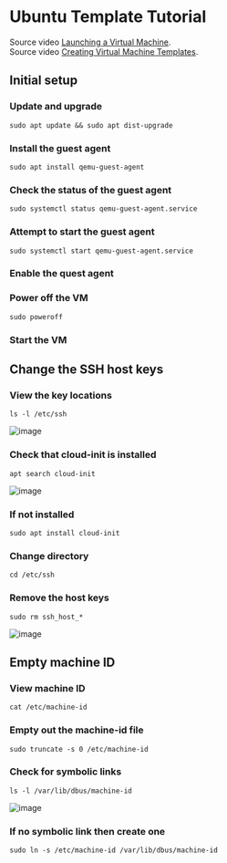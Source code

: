 # Ubuntu Template Tutorial
Source video [Launching a Virtual Machine](https://www.youtube.com/watch?v=xBUnV2rQ7do&list=PLT98CRl2KxKHnlbYhtABg6cF50bYa8Ulo&index=6).   
Source video [Creating Virtual Machine Templates](https://www.youtube.com/watch?v=t3Yv4OOYcLs&list=PLT98CRl2KxKHnlbYhtABg6cF50bYa8Ulo&index=7).  


## Initial setup

### Update and upgrade
```
sudo apt update && sudo apt dist-upgrade
```

### Install the guest agent
```
sudo apt install qemu-guest-agent
```

### Check the status of the guest agent
```
sudo systemctl status qemu-guest-agent.service
```

### Attempt to start the guest agent
```
sudo systemctl start qemu-guest-agent.service
```

### Enable the quest agent


### Power off the VM
```
sudo poweroff
```

### Start the VM


## Change the SSH host keys

### View the key locations
```
ls -l /etc/ssh
```
![image](https://github.com/cdawg3/Virtual-Machine-Handbook/assets/99144314/6784eb24-d79d-40b2-963f-111bf358e50a)

### Check that cloud-init is installed
```
apt search cloud-init
```
![image](https://github.com/cdawg3/Virtual-Machine-Handbook/assets/99144314/7cfe2282-3ba4-44ea-8097-c3d151420043)

### If not installed
```
sudo apt install cloud-init
```

### Change directory
```
cd /etc/ssh
```

### Remove the host keys
```
sudo rm ssh_host_*
```
![image](https://github.com/cdawg3/Virtual-Machine-Handbook/assets/99144314/c4201926-e80f-4aac-ad39-a83ab96a9855)

## Empty machine ID

### View machine ID
```
cat /etc/machine-id
```

### Empty out the machine-id file
```
sudo truncate -s 0 /etc/machine-id
```

### Check for symbolic links
```
ls -l /var/lib/dbus/machine-id
```
![image](https://github.com/cdawg3/Virtual-Machine-Handbook/assets/99144314/f3fa0e0b-b8da-4737-8f74-88cbc178951f)

### If no symbolic link then create one
```
sudo ln -s /etc/machine-id /var/lib/dbus/machine-id
```














































